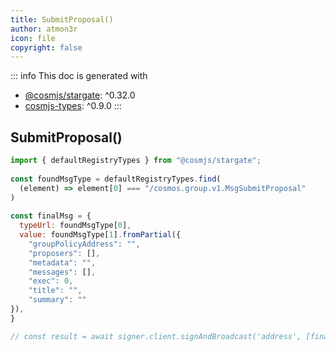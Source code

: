 ```yaml
---
title: SubmitProposal()
author: atmon3r
icon: file
copyright: false
---
```


::: info
This doc is generated with 
- [@cosmjs/stargate](https://www.npmjs.com/package/@cosmjs/stargate): ^0.32.0
- [cosmjs-types](https://www.npmjs.com/package/cosmjs-types): ^0.9.0
:::
  
## SubmitProposal()
 
```js
import { defaultRegistryTypes } from "@cosmjs/stargate";
 
const foundMsgType = defaultRegistryTypes.find(
  (element) => element[0] === "/cosmos.group.v1.MsgSubmitProposal"
)
  
const finalMsg = {
  typeUrl: foundMsgType[0],
  value: foundMsgType[1].fromPartial({
    "groupPolicyAddress": "",
    "proposers": [],
    "metadata": "",
    "messages": [],
    "exec": 0,
    "title": "",
    "summary": ""
}),
}

// const result = await signer.client.signAndBroadcast('address', [finalMsg], "auto", "")
 
```
   
